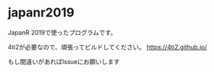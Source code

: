 # japanr2019

JapanR 2019で使ったプログラムです。

4ti2が必要なので、頑張ってビルドしてください。
https://4ti2.github.io/

もし間違いがあればIssueにお願いします
